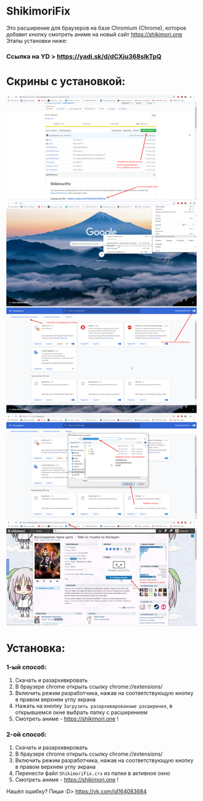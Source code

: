 # ShikimoriFix

Это расширение для браузеров на базе Chromium (Chrome), которое добавит кнопку смотреть аниме на новый сайт https://shikimori.one
Этапы установки ниже:

### Ссылка на YD > https://yadi.sk/d/dCXju368slkTpQ

# Скрины с установкой:
![Скачать и разархивировать](https://github.com/LuckyJustCoder/ShikimoriFix/blob/master/Install/0.png?raw=true)
![В браузере chrome открыть ссылку chrome://extensions/](https://github.com/LuckyJustCoder/ShikimoriFix/blob/master/Install/1.png?raw=true)
![Включить режим разработчика, нажав на соответствующую кнопку в правом верхнем углу экрана](https://github.com/LuckyJustCoder/ShikimoriFix/blob/master/Install/2.png?raw=true)
![Нажать на кнопку `Загрузить разархивированные расширения`, в открывшемся окне выбрать папку с расширением](https://github.com/LuckyJustCoder/ShikimoriFix/blob/master/Install/3.png?raw=true)
![Смотреть аниме - https://shikimori.one !](https://github.com/LuckyJustCoder/ShikimoriFix/blob/master/Install/4.png?raw=true)

# Установка:
### 1-ый способ:
1) Скачать и разархивировать
2) В браузере chrome открыть ссылку chrome://extensions/
3) Включить режим разработчика, нажав на соответствующую кнопку в правом верхнем углу экрана
4) Нажать на кнопку `Загрузить разархивированные расширения`, в открывшемся окне выбрать папку с расширением
5) Смотреть аниме - https://shikimori.one !

### 2-ой способ:
1) Скачать и разархивировать
2) В браузере chrome открыть ссылку chrome://extensions/
3) Включить режим разработчика, нажав на соответствующую кнопку в правом верхнем углу экрана
4) Перенести файл `ShikimoriFix.crx` из папки в активное окно
5) Смотреть аниме - https://shikimori.one !

Нашёл ошибку? Пиши :D> https://vk.com/id164083684 
